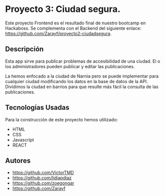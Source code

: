 # Proyecto 3: Ciudad segura.

Este proyecto Frontend es el resultado final de nuestro bootcamp en Hackaboss.
Se complementa con el Backend del siguiente enlace: https://github.com/Zarayf/proyecto2-ciudadsegura.

## Descripción

Esta app sirve para publicar problemas de accesibilidad de una ciudad.
El o los administradores pueden publicar y editar las publicaciones.

La hemos enfocado a la ciudad de Narnia pero se puede implementar para cualquier ciudad modificando los datos en la base de datos de la API.
Dividimos la ciudad en barrios para que resulte más fácil la consulta de las publicaciones.

## Tecnologías Usadas

Para la construcción de este proyecto hemos utilizado:
* HTML
* CSS
* Javascript
* REACT




## Autores

* https://github.com/VictorTMD
* https://github.com/lidiapdiaz
* https://github.com/zoegongar
* https://github.com/Zarayf








